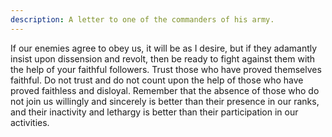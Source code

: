 ```yaml
---
description: A letter to one of the commanders of his army.
---
```



If our enemies agree to obey us, it will be as I desire, but if they adamantly insist upon 
dissension and revolt, then be ready to fight against them with the help of your faithful 
followers. Trust those who have proved themselves faithful. Do not trust and do not count 
upon the help of those who have proved faithless and disloyal. Remember that the absence of 
those who do not join us willingly and sincerely is better than their presence in our ranks, and 
their inactivity and lethargy is better than their participation in our activities.